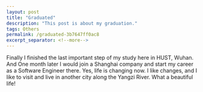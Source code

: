 ```yaml
---
layout: post
title: "Graduated"
description: "This post is about my graduation."
tags: Others
permalink: /graduated-3b7647ff0ac8
excerpt_separator: <!--more-->
---
```

Finally I finished the last important step of my study here in HUST, Wuhan. And One month later I would join a Shanghai company and start my career as a Software Engineer there. Yes, life is changing now. I like changes, and I like to visit and live in another city along the Yangzi River. What a beautiful life!
<!--more-->